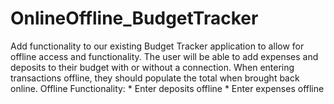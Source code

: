 # OnlineOffline_BudgetTracker
Add functionality to our existing Budget Tracker application to allow for offline access and functionality.  The user will be able to add expenses and deposits to their budget with or without a connection. When entering transactions offline, they should populate the total when brought back online.  Offline Functionality:    * Enter deposits offline    * Enter expenses offline
